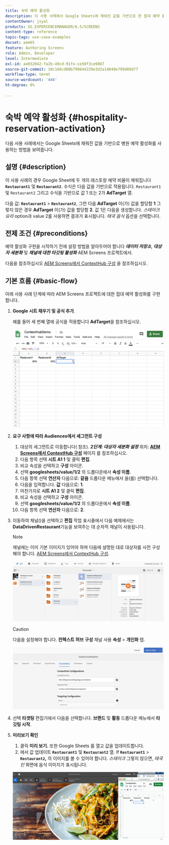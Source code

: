 ```yaml
---
title: 숙박 예약 활성화
description: 이 사용 사례에서 Google Sheets에 채워진 값을 기반으로 한 접대 예약 활성화의 사용을 보여 주는 방법을 알아봅니다.
contentOwner: jsyal
products: SG_EXPERIENCEMANAGER/6.5/SCREENS
content-type: reference
topic-tags: use-case-examples
docset: aem65
feature: Authoring Screens
role: Admin, Developer
level: Intermediate
exl-id: ae032042-fa2b-49cd-91fe-ce50f3ce9867
source-git-commit: 10c168cd00b79964d229e3d2a14049e799d89d77
workflow-type: tm+mt
source-wordcount: '444'
ht-degree: 0%

---
```


# 숙박 예약 활성화 {#hospitality-reservation-activation}

다음 사용 사례에서는 Google Sheets에 채워진 값을 기반으로 병원 예약 활성화를 사용하는 방법을 보여줍니다.

## 설명 {#description}

이 사용 사례의 경우 Google Sheet에 두 개의 레스토랑 예약 비율이 채워집니다 **`Restaurant1`** 및 **`Restaurant2`**. 수식은 다음 값을 기반으로 적용됩니다. `Restaurant1` 및 `Restaurant2` 그리고 수식을 기반으로 값 1 또는 2가 **AdTarget** 열.

다음 값: **`Restaurant1`** > **`Restaurant2`**, 그런 다음 **AdTarget** 이(가) 값을 할당함 **1** 그렇지 않은 경우 **AdTarget** 이(가) 값을 할당함 **2**. 값 1은 다음을 생성합니다. *스테이크 요리* option과 value 2를 사용하면 결과가 표시됩니다. *태국 음식* 옵션을 선택합니다.

## 전제 조건 {#preconditions}

예약 활성화 구현을 시작하기 전에 설정 방법을 알아두어야 합니다 ***데이터 저장소***, ***대상자 세분화*** 및 ***채널에 대한 타깃팅 활성화*** AEM Screens 프로젝트에서.

다음을 참조하십시오 [AEM Screens에서 ContextHub 구성](configuring-context-hub.md) 을 참조하십시오.

## 기본 흐름 {#basic-flow}

아래 사용 사례 단계에 따라 AEM Screens 프로젝트에 대한 접대 예약 활성화를 구현합니다.

1. **Google 시트 채우기 및 공식 추가**.

   예를 들어 세 번째 열에 공식을 적용합니다 **AdTarget**&#x200B;을 참조하십시오.

   ![screen_shot_2019-04-29at94132am](assets/screen_shot_2019-04-29at94132am.png)

1. **요구 사항에 따라 Audiences에서 세그먼트 구성**

   1. 대상의 세그먼트로 이동합니다( 참조). ***2단계: 대상자 세분화 설정*** 위치: **[AEM Screens에서 ContextHub 구성](configuring-context-hub.md)** 페이지 를 참조하십시오.
   1. 다음 항목 선택 **시트 A1 1** 및 클릭 **편집**.
   1. 비교 속성을 선택하고 **구성** 아이콘.
   1. 선택 **googlesheets/value/1/2** 의 드롭다운에서 **속성 이름**.
   1. 다음 항목 선택 **연산자** 다음으로: **같음** 드롭다운 메뉴에서 을(를) 선택합니다.
   1. 다음을 입력합니다. **값** 다음으로: **1**.
   1. 마찬가지로 **시트 A1 2** 및 클릭 **편집**.
   1. 비교 속성을 선택하고 **구성** 아이콘.
   1. 선택 **googlesheets/value/1/2** 의 드롭다운에서 **속성 이름**.
   1. 다음 항목 선택 **연산자** 다음으로: **2**.

1. 이동하여 채널()을 선택하고 **편집** 작업 표시줄에서 다음 예제에서는 **DataDrivenRestaurant**&#x200B;기능을 보여주는 데 순차적 채널이 사용됩니다.

   >[!NOTE]
   >
   >채널에는 이미 기본 이미지가 있어야 하며 다음에 설명된 대로 대상자를 사전 구성해야 합니다. [AEM Screens에서 ContextHub 구성](configuring-context-hub.md).

   ![screen_shot_2019-05-08at14652pm](assets/screen_shot_2019-05-08at14652pm.png)

   >[!CAUTION]
   >
   >다음을 설정해야 합니다. **컨텍스트 허브** **구성** 채널 사용 **속성** > **개인화** 탭.

   ![screen_shot_2019-05-08at114106am](assets/screen_shot_2019-05-08at114106am.png)

1. 선택 **타겟팅** 편집기에서 다음을 선택합니다. **브랜드** 및 **활동** 드롭다운 메뉴에서 **타깃팅 시작**.
1. **미리보기 확인**

   1. 클릭 **미리 보기.** 또한 Google Sheets 를 열고 값을 업데이트합니다.
   1. 에서 값 업데이트 **`Restaurant1`** 및 **`Restaurant2`** 열. If **`Restaurant1`** > **`Restaurant2`,** 의 이미지를 볼 수 있어야 합니다. *스테이크* 그렇지 않으면, *태국인* 화면에 음식 이미지가 표시됩니다.

   ![결과5](assets/result5.gif)
